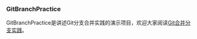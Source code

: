 ### GitBranchPractice

GitBranchPractice是讲述Git分支合并实践的演示项目，欢迎大家阅读[Git合并分支实践](http://ifarseer.github.io//2016/07/22/git-branch-rebase/)。